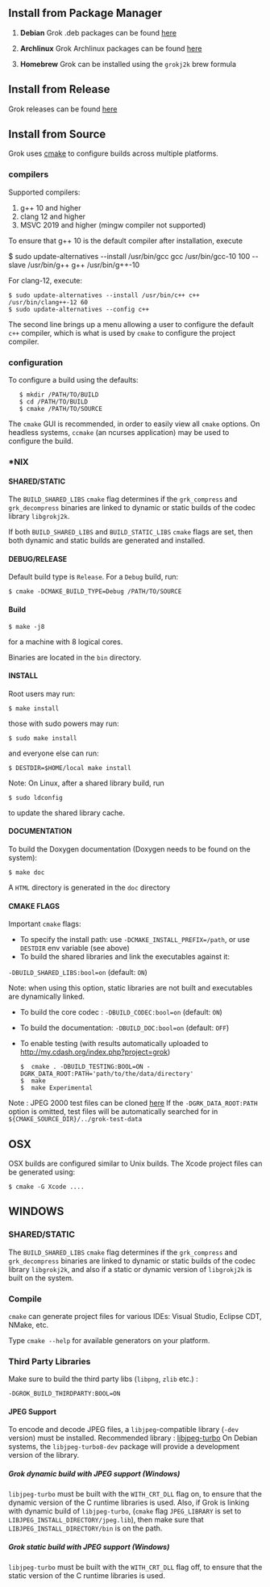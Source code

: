 ## Install from Package Manager

1. **Debian** Grok .deb packages can be found [here](https://tracker.debian.org/pkg/libgrokj2k)

1. **Archlinux** Grok Archlinux packages can be found [here](https://aur.archlinux.org/packages/grok-jpeg2000/)

1. **Homebrew** Grok can be installed using the `grokj2k` brew formula

## Install from Release

Grok releases can be found [here](https://github.com/GrokImageCompression/grok/releases)

## Install from Source

Grok uses [cmake](www.cmake.org) to configure builds across multiple platforms.

### compilers

Supported compilers:

1. g++ 10 and higher
1. clang 12 and higher
1. MSVC 2019 and higher (mingw compiler not supported)

To ensure that g++ 10 is the default compiler after installation, execute

$ sudo update-alternatives --install /usr/bin/gcc gcc /usr/bin/gcc-10 100 --slave /usr/bin/g++ g++ /usr/bin/g++-10

For clang-12, execute:

```
$ sudo update-alternatives --install /usr/bin/c++ c++ /usr/bin/clang++-12 60
$ sudo update-alternatives --config c++
```

The second line brings up a menu allowing a user to configure the default `c++` compiler, which is
what is used by `cmake` to configure the project compiler.

### configuration

To configure a build using the defaults:

```
   $ mkdir /PATH/TO/BUILD
   $ cd /PATH/TO/BUILD
   $ cmake /PATH/TO/SOURCE
```

The `cmake` GUI is recommended, in order to easily view all `cmake` options. On headless systems, `ccmake` (an ncurses application) may be used to configure the build.


### *NIX

#### SHARED/STATIC

The `BUILD_SHARED_LIBS` `cmake` flag determines if the `grk_compress` and `grk_decompress` binaries
are linked to dynamic or static builds of the codec library `libgrokj2k`.

If both `BUILD_SHARED_LIBS` and `BUILD_STATIC_LIBS` `cmake` flags are set,
then both dynamic and static builds are generated and installed.


#### DEBUG/RELEASE

Default build type is `Release`. For a `Debug` build, run:

`$ cmake -DCMAKE_BUILD_TYPE=Debug /PATH/TO/SOURCE`

#### Build

`$ make -j8`

for a machine with 8 logical cores.

Binaries are located in the `bin` directory.

#### INSTALL

Root users may run:

`$ make install`

those with sudo powers may run:

`$ sudo make install`

and everyone else can run:

`$ DESTDIR=$HOME/local make install`

Note: On Linux, after a shared library build, run

`$ sudo ldconfig`

to update the shared library cache.

#### DOCUMENTATION

To build the Doxygen documentation (Doxygen needs to be found on the system):

`$ make doc`

A `HTML` directory is generated in the `doc` directory

#### CMAKE FLAGS

Important `cmake` flags:

* To specify the install path: use `-DCMAKE_INSTALL_PREFIX=/path`, or use `DESTDIR` env variable (see above)
* To build the shared libraries and link the executables against it:

 `-DBUILD_SHARED_LIBS:bool=on` (default: `ON`)

  Note: when using this option, static libraries are not built and executables are dynamically linked.
* To build the core codec : `-DBUILD_CODEC:bool=on` (default: `ON`)
* To build the documentation: `-DBUILD_DOC:bool=on` (default: `OFF`)
* To enable testing (with results automatically uploaded to http://my.cdash.org/index.php?project=grok)

      $  cmake . -DBUILD_TESTING:BOOL=ON -DGRK_DATA_ROOT:PATH='path/to/the/data/directory'
      $  make
      $  make Experimental

Note : JPEG 2000 test files can be cloned [here](https://github.com/GrokImageCompression/grok-test-data.git)
If the `-DGRK_DATA_ROOT:PATH` option is omitted, test files will be automatically searched for in
 `${CMAKE_SOURCE_DIR}/../grok-test-data`


## OSX

OSX builds are configured similar to Unix builds.
The Xcode project files can be generated using:

`$ cmake -G Xcode ....`


## WINDOWS

### SHARED/STATIC

The `BUILD_SHARED_LIBS` `cmake` flag determines if the `grk_compress` and `grk_decompress` binaries are linked to dynamic or static builds of the codec library `libgrokj2k`, and also if a static or dynamic version of `libgrokj2k` is built on the system.


### Compile

`cmake` can generate project files for various IDEs: Visual Studio, Eclipse CDT, NMake, etc.

Type `cmake --help` for available generators on your platform.

### Third Party Libraries

Make sure to build the third party libs (`libpng`, `zlib` etc.) :

  `-DGROK_BUILD_THIRDPARTY:BOOL=ON`

#### JPEG Support

To encode and decode JPEG files, a `libjpeg`-compatible library (`-dev` version) must be installed.
Recommended library : [libjpeg-turbo](https://github.com/libjpeg-turbo/libjpeg-turbo)
On Debian systems, the `libjpeg-turbo8-dev` package will provide a development
version of the library.

##### Grok dynamic build with JPEG support (Windows)

`libjpeg-turbo` must be built with the `WITH_CRT_DLL` flag on, to ensure that the dynamic version of the C runtime libraries is used. Also, if Grok is linking with dynamic build of `libjpeg-turbo`, (`cmake` flag `JPEG_LIBRARY` is set to `LIBJPEG_INSTALL_DIRECTORY/jpeg.lib`), then make sure that `LIBJPEG_INSTALL_DIRECTORY/bin` is on the path.

##### Grok static build with JPEG support (Windows)

`libjpeg-turbo` must be built with the `WITH_CRT_DLL` flag off, to ensure that the static version of the C runtime libraries is used.

